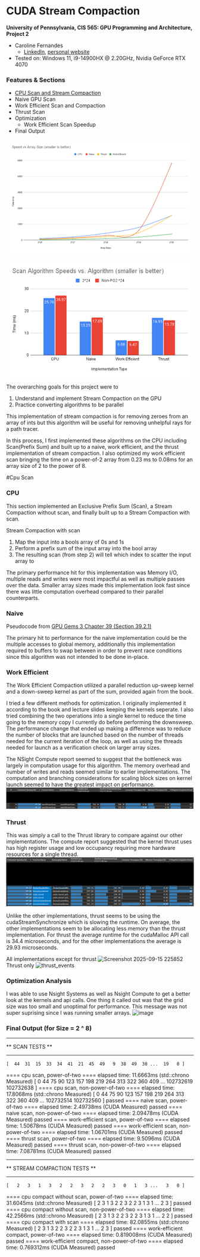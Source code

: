 CUDA Stream Compaction
======================

**University of Pennsylvania, CIS 565: GPU Programming and Architecture, Project 2**

* Caroline Fernandes
  * [LinkedIn](https://www.linkedin.com/in/caroline-fernandes-0-/), [personal website](https://0cfernandes00.wixsite.com/visualfx)
* Tested on: Windows 11, i9-14900HX @ 2.20GHz, Nvidia GeForce RTX 4070


### Features & Sections
- [CPU Scan and Stream Compaction](#cpu-scan)
- Naive GPU Scan
- Work Efficient Scan and Compaction
- Thrust Scan
- Optimization
     - Work Efficient Scan Speedup
- Final Output

![](img/diagram_two.png)

![](img/diagram_one.png)
  
The overarching goals for this project were to
1) Understand and implement Stream Compaction on the GPU
2) Practice converting algorithms to be parallel

This implementation of stream compaction is for removing zeroes from an array of ints but this algorithm will be useful for removing unhelpful rays for a path tracer.

In this process, I first implemented these algorithms on the CPU including Scan(Prefix Sum) and built up to a naive, work efficient, and the thrust implementation of stream compaction.
I also optimized my work efficient scan bringing the time on a power-of-2 array from 0.23 ms to 0.08ms for an array size of 2 to the power of 8.

#Cpu Scan
### CPU
This section implemented an Exclusive Prefix Sum (Scan), a Stream Compaction without scan, and finally built up to a Stream Compaction with scan.

Stream Compaction with scan
1) Map the input into a bools array of 0s and 1s
2) Perform a prefix sum of the input array into the bool array
3) The resulting scan (from step 2) will tell which index to scatter the input array to

The primary performance hit for this implementation was Memory I/O, multiple reads and writes were most impactful as well as multiple passes over the data.
Smaller array sizes made this implementation look fast since there was little computation overhead compared to their parallel counterparts.

### Naive
Pseudocode from [GPU Gems 3 Chapter 39 (Section 39.2.1)](https://developer.nvidia.com/gpugems/gpugems3/part-vi-gpu-computing/chapter-39-parallel-prefix-sum-scan-cuda)

The primary hit to performance for the naive implementation could be the multiple accesses to global memory, additionally this implementation required to buffers to swap between in order to prevent race conditions since this algorithm was not intended to be done in-place.


### Work Efficient
The Work Efficient Compaction utilized a parallel reduction up-sweep kernel and a down-sweep kernel as part of the sum, provided again from the book.

I tried a few different methods for optimization. I originally implemented it according to the book and lecture slides keeping the kernels seperate. I also tried combining the two operations into a single kernel to reduce the time going to the memory copy I currently do before performing the downsweep. The performance change that ended up making a difference was to reduce the number of blocks that are launched based on the number of threads needed for the current iteration of the loop, as well as using the threads needed for launch as a verification check on larger array sizes.

The NSight Compute report seemed to suggest that the bottleneck was largely in computation usage for this algorithm. The memory overhead and number of writes and reads seemed similar to earlier implementations. The computation and branching considerations for scaling block sizes on kernel launch seemed to have the greatest impact on performance.
![](img/workeff_scan_compute.png)

### Thrust
This was simply a call to the Thrust library to compare against our other implementations. The compute report suggested that the kernel thrust uses has high register usage and low occupancy requiring more hardware resources for a single thread.
![](img/thrust_compute.png)

Unlike the other implementations, thrust seems to be using the cudaStreamSynchronize which is slowing the runtime. On average, the other implementations seem to be allocating less memory than the thrust implementation. For thrust the average runtime for the cudaMalloc API call is 34.4 microseconds, and for the other implementations the average is 29.93 microseconds.


All implementations except for thrust
<img width="1062" height="211" alt="Screenshot 2025-09-15 225852" src="https://github.com/user-attachments/assets/86d45f3b-9953-4124-9617-3003d034e566" />
Thrust only
<img width="1073" height="155" alt="thrust_events" src="https://github.com/user-attachments/assets/3a834ca3-0f78-4976-9f9a-edb974cb2ea5" />

### Optimization Analysis
I was able to use Nsight Systems as well as Nsight Compute to get a better look at the kernels and api calls. One thing it called out was that the grid size was too small and unoptimal for performance. This message was not super suprising since I was running smaller arrays.
<img width="1592" height="270" alt="image" src="https://github.com/user-attachments/assets/b241883c-dc2b-4ae3-9b8f-004a867289f2" />


### Final Output (for Size = 2 ^ 8)
****************
** SCAN TESTS **
****************
    [  44  31  15  33  34  41  21  45  49   9  38  49  30 ...  19   0 ]
==== cpu scan, power-of-two ====
   elapsed time: 11.6663ms    (std::chrono Measured)
    [   0  44  75  90 123 157 198 219 264 313 322 360 409 ... 102732619 102732638 ]
==== cpu scan, non-power-of-two ====
   elapsed time: 17.8068ms    (std::chrono Measured)
    [   0  44  75  90 123 157 198 219 264 313 322 360 409 ... 102732514 102732560 ]
    passed
==== naive scan, power-of-two ====
   elapsed time: 2.49738ms    (CUDA Measured)
    passed
==== naive scan, non-power-of-two ====
   elapsed time: 2.09478ms    (CUDA Measured)
    passed
==== work-efficient scan, power-of-two ====
   elapsed time: 1.50678ms    (CUDA Measured)
    passed
==== work-efficient scan, non-power-of-two ====
   elapsed time: 1.06701ms    (CUDA Measured)
    passed
==== thrust scan, power-of-two ====
   elapsed time: 9.5096ms    (CUDA Measured)
    passed
==== thrust scan, non-power-of-two ====
   elapsed time: 7.08781ms    (CUDA Measured)
    passed

*****************************
** STREAM COMPACTION TESTS **
*****************************
    [   2   3   1   3   2   2   3   2   2   3   0   1   3 ...   3   0 ]
==== cpu compact without scan, power-of-two ====
   elapsed time: 31.6045ms    (std::chrono Measured)
    [   2   3   1   3   2   2   3   2   2   3   1   3   1 ...   2   3 ]
    passed
==== cpu compact without scan, non-power-of-two ====
   elapsed time: 42.2566ms    (std::chrono Measured)
    [   2   3   1   3   2   2   3   2   2   3   1   3   1 ...   2   2 ]
    passed
==== cpu compact with scan ====
   elapsed time: 82.0855ms    (std::chrono Measured)
    [   2   3   1   3   2   2   3   2   2   3   1   3   1 ...   2   3 ]
    passed
==== work-efficient compact, power-of-two ====
   elapsed time: 0.819008ms    (CUDA Measured)
    passed
==== work-efficient compact, non-power-of-two ====
   elapsed time: 0.769312ms    (CUDA Measured)
    passed
```
